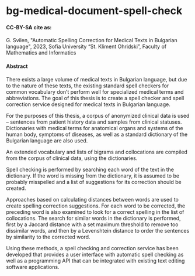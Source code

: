 # bg-medical-document-spell-check
#### CC-BY-SA cite as:
G. Svilen, "Automatic Spelling Correction for Medical Texts in Bulgarian language", 2023, Sofia University “St. Kliment Ohridski”, Faculty of Mathematics and Informatics

#### Abstract
There exists a large volume of medical texts in Bulgarian language, but due to the nature of these texts, the existing standard spell checkers for common vocabulary don’t perform well for specialized medical terms and abbreviations. The goal of this thesis is to create a spell checker and spell correction service designed for medical texts in Bulgarian language.

For the purposes of this thesis, a corpus of anonymized clinical data is used – sentences from patient history data and samples from clinical statuses. Dictionaries with medical terms for anatomical organs and systems of the human body, symptoms of diseases, as well as a standard dictionary of the Bulgarian language are also used.

An extended vocabulary and lists of bigrams and collocations are compiled from the corpus of clinical data, using the dictionaries.

Spell checking is performed by searching each word of the text in the dictionary. If the word is missing from the dictionary, it is assumed to be probably misspelled and a list of suggestions for its correction should be created.

Approaches based on calculating distances between words are used to create spelling correction suggestions. For each word to be corrected, the preceding word is also examined to look for a correct spelling in the list of collocations. The search for similar words in the dictionary is performed, first by a Jaccard distance with a set maximum threshold to remove too dissimilar words, and then by a Levenshtein distance to order the sentences by similarity to the corrected word.

Using these methods, a spell checking and correction service has been developed that provides a user interface with automatic spell checking as well as a programming API that can be integrated with existing text editing software applications.
